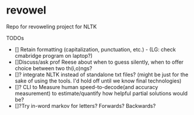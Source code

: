 # revowel

Repo for revoweling project for NLTK

TODOs
  - [] Retain formatting (capitalization, punctuation, etc.) - (LG: check cmabridge program on laptop?)
  - []Discuss/ask prof Reese about when to guess silently, when to offer choice between two th(i,o)ngs?
  - []? integrate NLTK instead of standalone txt files? (might be just for the sake of using the tools. I'd hold off until we know final technologies)
  - []? CLI to Measure human speed-to-decode(and accuracy measurement) to estimate/quantify how helpful partial solutions would be?
  - []?Try in-word markov for letters? Forwards? Backwards?
